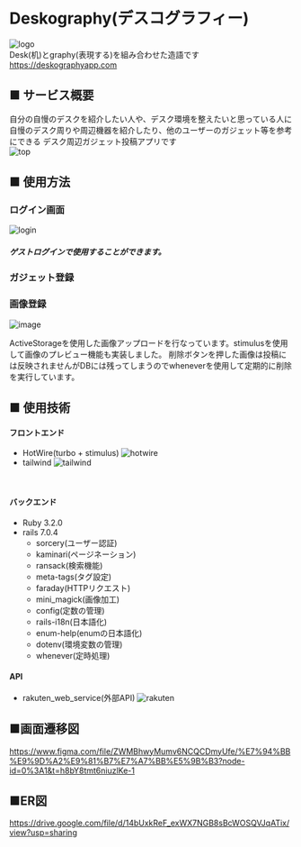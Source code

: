 # Deskography(デスコグラフィー)
![logo](https://github.com/super-man0115/deskography/assets/66407238/1d60f009-1200-437b-ba07-427899383fc9)
<br>
Desk(机)とgraphy(表現する)を組み合わせた造語です
<br>
https://deskographyapp.com
<br>

## ■ サービス概要

  自分の自慢のデスクを紹介したい人や、デスク環境を整えたいと思っている人に
  自慢のデスク周りや周辺機器を紹介したり、他のユーザーのガジェット等を参考にできる
  デスク周辺ガジェット投稿アプリです
<br>
  ![top](https://github.com/super-man0115/deskography/assets/66407238/4ae92388-9d73-4d85-90ae-244b82c67c64)
<br>

## ■ 使用方法

###  ログイン画面
![login](https://github.com/super-man0115/deskography/assets/66407238/19c5a5ae-a84d-463b-bb85-845bc5a4b849)

  #####  ゲストログインで使用することができます。
  
###  ガジェット登録

  
###  画像登録
![image](https://github.com/super-man0115/deskography/assets/66407238/9b002400-c720-4cca-9d15-2f0f37c9c8df)

ActiveStorageを使用した画像アップロードを行なっています。stimulusを使用して画像のプレビュー機能も実装しました。
削除ボタンを押した画像は投稿には反映されませんがDBには残ってしまうのでwheneverを使用して定期的に削除を実行しています。

## ■ 使用技術

  ####  フロントエンド
  - HotWire(turbo + stimulus)
  ![hotwire](https://github.com/super-man0115/deskography/assets/66407238/88f67eeb-d56b-41c0-b73f-540d892ba053)
  - tailwind
 ![tailwind](https://github.com/super-man0115/deskography/assets/66407238/a63c0d7d-c77a-432c-85af-1f733b9d16d2)

  
 <br>
 
 #### バックエンド
 - Ruby 3.2.0
 - rails 7.0.4
   - sorcery(ユーザー認証)
   - kaminari(ページネーション)
   - ransack(検索機能)
   - meta-tags(タグ設定)
   - faraday(HTTPリクエスト)
   - mini_magick(画像加工)
   - config(定数の管理)
   - rails-i18n(日本語化)
   - enum-help(enumの日本語化)
   - dotenv(環境変数の管理)
   - whenever(定時処理)
  
 #### API
 - rakuten_web_service(外部API)
 ![rakuten](https://github.com/super-man0115/deskography/assets/66407238/c26006ee-68a3-48e9-8829-63cf93798478)

## ■画面遷移図
  https://www.figma.com/file/ZWMBhwyMumv6NCQCDmyUfe/%E7%94%BB%E9%9D%A2%E9%81%B7%E7%A7%BB%E5%9B%B3?node-id=0%3A1&t=h8bY8tmt6niuzlKe-1

## ■ER図
  https://drive.google.com/file/d/14bUxkReF_exWX7NGB8sBcWOSQVJqATix/view?usp=sharing
